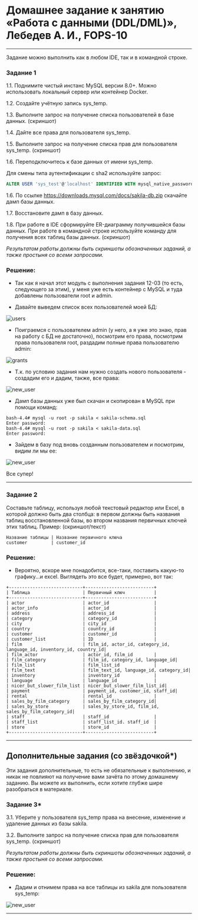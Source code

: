 # Домашнее задание к занятию «Работа с данными (DDL/DML)», Лебедев А. И., FOPS-10


---

Задание можно выполнить как в любом IDE, так и в командной строке.

### Задание 1
1.1. Поднимите чистый инстанс MySQL версии 8.0+. Можно использовать локальный сервер или контейнер Docker.

1.2. Создайте учётную запись sys_temp. 

1.3. Выполните запрос на получение списка пользователей в базе данных. (скриншот)

1.4. Дайте все права для пользователя sys_temp. 

1.5. Выполните запрос на получение списка прав для пользователя sys_temp. (скриншот)

1.6. Переподключитесь к базе данных от имени sys_temp.

Для смены типа аутентификации с sha2 используйте запрос: 
```sql
ALTER USER 'sys_test'@'localhost' IDENTIFIED WITH mysql_native_password BY 'password';
```
1.6. По ссылке https://downloads.mysql.com/docs/sakila-db.zip скачайте дамп базы данных.

1.7. Восстановите дамп в базу данных.

1.8. При работе в IDE сформируйте ER-диаграмму получившейся базы данных. При работе в командной строке используйте команду для получения всех таблиц базы данных. (скриншот)

*Результатом работы должны быть скриншоты обозначенных заданий, а также простыня со всеми запросами.*  


### Решение:    

- Так как я начал этот модуль с выполнения задания 12-03 (то есть, следующего за этим), у меня уже есть контейнер с MySQL и туда добавлены пользователи root и admin.

- Давайте выведем список всех пользователей моей БД:

![users](img/1.JPG)   

- Поиграемся с пользователем admin (у него, а я уже это знаю, прав на работу с БД не достаточно), посмотрим его права, посмотрим права пользователя root, раздадим полные права пользователю admin:

![grants](img/2.JPG)  

- Т.к. по условию задания нам нужно создать нового пользователя - создадим его и дадим, также, все права:

![new_user](img/3.JPG)   

- Дамп базы данных уже был скачан и скопирован в MySQL при помощи команд:

```
bash-4.4# mysql -u root -p sakila < sakila-schema.sql
Enter password:
bash-4.4# mysql -u root -p sakila < sakila-data.sql
Enter password:
```

- Зайдем в базу под вновь созданным пользователем и посмотрим, видим ли мы ее:

![new_user](img/4.JPG)  

Все супер!

---

### Задание 2
Составьте таблицу, используя любой текстовый редактор или Excel, в которой должно быть два столбца: в первом должны быть названия таблиц восстановленной базы, во втором названия первичных ключей этих таблиц. Пример: (скриншот/текст)
```
Название таблицы | Название первичного ключа
customer         | customer_id
```

### Решение:    

- Вероятно, вскоре мне понадобится, все-таки, поставить какую-то графику...и excel. Выглядеть это все будет, примерно, вот так:

```
+----------------------------+--------------------------+
| Таблица                    | Первичный ключ           |
+----------------------------+--------------------------+
| actor                      | actor_id                 |
| actor_info                 | actor_id                 |
| address                    | address_id               |
| category                   | category_id              |
| city                       | city_id                  |
| country                    | country_id               |
| customer                   | customer_id              |
| customer_list              | ID                       |
| film                       | film_id, actor_id, category_id, language_id, inventory_id, country_id|                  
| film_actor                 | actor_id, film_id        |
| film_category              | film_id, category_id, language_id|
| film_list                  | film_list_id             |
| film_text                  | film_text_id, language_id, category_id|                  
| inventory                  | inventory_id             |
| language                   | language_id              |
| nicer_but_slower_film_list | nicer_but_slower_film_list_id|                      
| payment                    | payment_id, customer_id, staff_id|
| rental                     | rental_id                |
| sales_by_film_category     | sales_by_film_category_id|
| sales_by_store             | sales_by_store_id, film_id, sales_by_film_category_id|                    
| staff                      | staff_id                 |
| staff_list                 | staff_list_id. staff_id  |                     
| store                      | store_id                 |
+----------------------------+--------------------------+
```

---


## Дополнительные задания (со звёздочкой*)
Эти задания дополнительные, то есть не обязательные к выполнению, и никак не повлияют на получение вами зачёта по этому домашнему заданию. Вы можете их выполнить, если хотите глубже шире разобраться в материале.

### Задание 3*
3.1. Уберите у пользователя sys_temp права на внесение, изменение и удаление данных из базы sakila.

3.2. Выполните запрос на получение списка прав для пользователя sys_temp. (скриншот)

*Результатом работы должны быть скриншоты обозначенных заданий, а также простыня со всеми запросами.*  

### Решение:  

- Дадим и отнимем права на все таблицы из sakila для пользователя sys_temp:


![new_user](img/5.JPG)  

---
